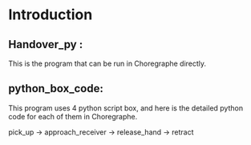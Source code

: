 # Introduction
## Handover_py :
This is the program that can be run in Choregraphe directly.
## python_box_code: 
 This program uses 4 python script box, and here is the detailed python code for each of them in Choregraphe.
 
 pick_up -> approach_receiver -> release_hand -> retract


